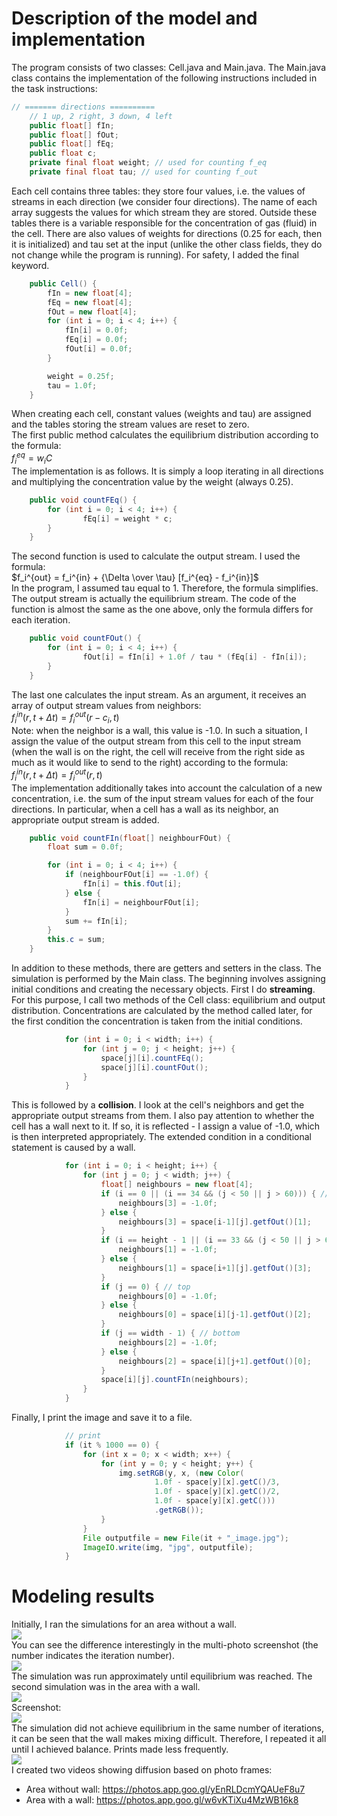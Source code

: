 # Description of the model and implementation
The program consists of two classes: Cell.java and Main.java. The Main.java class contains the implementation of the following instructions included in the task instructions:
```java
// ======= directions ==========
    // 1 up, 2 right, 3 down, 4 left
    public float[] fIn;
    public float[] fOut;
    public float[] fEq;
    public float c;
    private final float weight; // used for counting f_eq
    private final float tau; // used for counting f_out
```
Each cell contains three tables: they store four values, i.e. the values of streams in each direction (we consider four directions). The name of each array suggests the values for which stream they are stored.
Outside these tables there is a variable responsible for the concentration of gas (fluid) in the cell.
There are also values of weights for directions (0.25 for each, then it is initialized) and tau set at the input (unlike the other class fields, they do not change while the program is running). For safety, I added the final keyword.
```java
    public Cell() {
        fIn = new float[4];
        fEq = new float[4];
        fOut = new float[4];
        for (int i = 0; i < 4; i++) {
            fIn[i] = 0.0f;
            fEq[i] = 0.0f;
            fOut[i] = 0.0f;
        }

        weight = 0.25f;
        tau = 1.0f;
    }
```
When creating each cell, constant values (weights and tau) are assigned and the tables storing the stream values are reset to zero.  
The first public method calculates the equilibrium distribution according to the formula:  
$`f_i^{eq} = w_iC`$  
The implementation is as follows. It is simply a loop iterating in all directions and multiplying the concentration value by the weight (always 0.25).
```java
    public void countFEq() {
        for (int i = 0; i < 4; i++) {
                fEq[i] = weight * c;
        }
    }
```
The second function is used to calculate the output stream. I used the formula:  
$`f_i^{out} = f_i^{in} + {\Delta \over \tau} [f_i^{eq} - f_i^{in}]`$  
In the program, I assumed tau equal to 1. Therefore, the formula simplifies. The output stream is actually the equilibrium stream.
The code of the function is almost the same as the one above, only the formula differs for each iteration.
```java
    public void countFOut() {
        for (int i = 0; i < 4; i++) {
                fOut[i] = fIn[i] + 1.0f / tau * (fEq[i] - fIn[i]);
        }
    }
```
The last one calculates the input stream. As an argument, it receives an array of output stream values from neighbors:  
$`f_i^{in}(r,t + \Delta t) = f_i^{out} (r - c_i, t)`$   
Note: when the neighbor is a wall, this value is -1.0. In such a situation, I assign the value of the output stream from this cell to the input stream (when the wall is on the right, the cell will receive from the right side as much as it would like to send to the right) according to the formula:  
$`f_i^{in}(r,t + \Delta t) = f_i^{out} (r, t)`$   
The implementation additionally takes into account the calculation of a new concentration, i.e. the sum of the input stream values for each of the four directions. In particular, when a cell has a wall as its neighbor, an appropriate output stream is added.
```java
    public void countFIn(float[] neighbourFOut) {
        float sum = 0.0f;

        for (int i = 0; i < 4; i++) {
            if (neighbourFOut[i] == -1.0f) {
                fIn[i] = this.fOut[i];
            } else {
                fIn[i] = neighbourFOut[i];
            }
            sum += fIn[i];
        }
        this.c = sum;
    }
```
In addition to these methods, there are getters and setters in the class.
The simulation is performed by the Main class. The beginning involves assigning initial conditions and creating the necessary objects.
First I do __streaming__. For this purpose, I call two methods of the Cell class: equilibrium and output distribution. Concentrations are calculated by the method called later, for the first condition the concentration is taken from the initial conditions.
```java
            for (int i = 0; i < width; i++) {
                for (int j = 0; j < height; j++) {
                    space[j][i].countFEq();
                    space[j][i].countFOut();
                }
            }
```
This is followed by a __collision__. I look at the cell's neighbors and get the appropriate output streams from them. I also pay attention to whether the cell has a wall next to it. If so, it is reflected - I assign a value of -1.0, which is then interpreted appropriately. The extended condition in a conditional statement is caused by a wall.
```java
            for (int i = 0; i < height; i++) {
                for (int j = 0; j < width; j++) {
                    float[] neighbours = new float[4];
                    if (i == 0 || (i == 34 && (j < 50 || j > 60))) { // left
                        neighbours[3] = -1.0f;
                    } else {
                        neighbours[3] = space[i-1][j].getfOut()[1];
                    }
                    if (i == height - 1 || (i == 33 && (j < 50 || j > 60))) { // right
                        neighbours[1] = -1.0f;
                    } else {
                        neighbours[1] = space[i+1][j].getfOut()[3];
                    }
                    if (j == 0) { // top
                        neighbours[0] = -1.0f;
                    } else {
                        neighbours[0] = space[i][j-1].getfOut()[2];
                    }
                    if (j == width - 1) { // bottom
                        neighbours[2] = -1.0f;
                    } else {
                        neighbours[2] = space[i][j+1].getfOut()[0];
                    }
                    space[i][j].countFIn(neighbours);
                }
            }
```
Finally, I print the image and save it to a file.
```java
            // print
            if (it % 1000 == 0) {
                for (int x = 0; x < width; x++) {
                    for (int y = 0; y < height; y++) {
                        img.setRGB(y, x, (new Color(
                                1.0f - space[y][x].getC()/3,
                                1.0f - space[y][x].getC()/2,
                                1.0f - space[y][x].getC()))
                                .getRGB());
                    }
                }
                File outputfile = new File(it + "_image.jpg");
                ImageIO.write(img, "jpg", outputfile);
            }
```

# Modeling results
Initially, I ran the simulations for an area without a wall.  
![](1.png)  
You can see the difference interestingly in the multi-photo screenshot (the number indicates the iteration number).  
![](2.png)  
The simulation was run approximately until equilibrium was reached.
The second simulation was in the area with a wall.  
![](3.png)  
Screenshot:  
![](4.png)  
The simulation did not achieve equilibrium in the same number of iterations, it can be seen that the wall makes mixing difficult. Therefore, I repeated it all until I achieved balance. Prints made less frequently.  
![](5.png)  
I created two videos showing diffusion based on photo frames:
- Area without wall: https://photos.app.goo.gl/yEnRLDcmYQAUeF8u7
- Area with a wall: https://photos.app.goo.gl/w6vKTiXu4MzWB16k8

